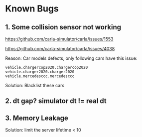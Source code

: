 # Known Bugs

## 1. Some collision sensor not working
https://github.com/carla-simulator/carla/issues/1553

https://github.com/carla-simulator/carla/issues/4038

Reason: Car models defects, only following cars have this issue:
```
vehicle.chargercop2020.chargercop2020
vehicle.charger2020.charger2020
vehicle.mercedesccc.mercedesccc
```

Solution: Blacklist these cars


## 2. dt gap? simulator dt != real dt

## 3. Memory Leakage

Solution: limit the server lifetime < 10